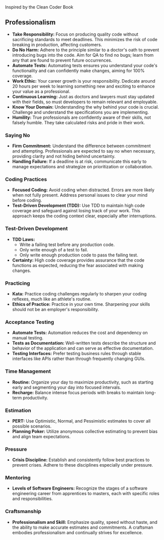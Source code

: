 Inspired by the Clean Coder Book


## Professionalism

- **Take Responsibility:** Focus on producing quality code without sacrificing standards to meet deadlines. This minimizes the risk of code breaking in production, affecting customers.
- **Do No Harm:** Adhere to the principle similar to a doctor's oath to prevent introducing bugs into the code. Aim for QA to find no bugs; learn from any that are found to prevent future occurrences.
- **Automate Tests:** Automating tests ensures you understand your code's functionality and can confidently make changes, aiming for 100% coverage.
- **Work Ethic:** Your career growth is your responsibility. Dedicate around 20 hours per week to learning something new and exciting to enhance your value as a professional.
- **Continuous Learning:** Just as doctors and lawyers must stay updated with their fields, so must developers to remain relevant and employable.
- **Know Your Domain:** Understanding the why behind your code is crucial. Challenge and understand the specifications you are implementing.
- **Humility:** True professionals are confidently aware of their skills, not falsely humble. They take calculated risks and pride in their work.

### **Saying No**

- **Firm Commitment:** Understand the difference between commitment and attempting. Professionals are expected to say no when necessary, providing clarity and not hiding behind uncertainty.
- **Handling Failure:** If a deadline is at risk, communicate this early to manage expectations and strategize on prioritization or collaboration.

### **Coding Practices**

- **Focused Coding:** Avoid coding when distracted. Errors are more likely when not fully present. Address personal issues to clear your mind before coding.
- **Test-Driven Development (TDD):** Use TDD to maintain high code coverage and safeguard against losing track of your work. This approach keeps the coding context clear, especially after interruptions.

### **Test-Driven Development**

- **TDD Laws:**
    - Write a failing test before any production code.
    - Only write enough of a test to fail.
    - Only write enough production code to pass the failing test.
- **Certainty:** High code coverage provides assurance that the code functions as expected, reducing the fear associated with making changes.

### **Practicing**

- **Kata:** Practice coding challenges regularly to sharpen your coding reflexes, much like an athlete's routine.
- **Ethics of Practice:** Practice in your own time. Sharpening your skills should not be an employer's responsibility.

### **Acceptance Testing**

- **Automate Tests:** Automation reduces the cost and dependency on manual testing.
- **Tests as Documentation:** Well-written tests describe the structure and behavior of the application and can serve as effective documentation.
- **Testing Interfaces:** Prefer testing business rules through stable interfaces like APIs rather than through frequently changing GUIs.

### **Time Management**

- **Routine:** Organize your day to maximize productivity, such as starting early and segmenting your day into focused intervals.
- **Recharge:** Balance intense focus periods with breaks to maintain long-term productivity.

### **Estimation**

- **PERT:** Use Optimistic, Normal, and Pessimistic estimates to cover all possible scenarios.
- **Planning Poker:** Utilize anonymous collective estimating to prevent bias and align team expectations.

### **Pressure**

- **Crisis Discipline:** Establish and consistently follow best practices to prevent crises. Adhere to these disciplines especially under pressure.

### **Mentoring**

- **Levels of Software Engineers:** Recognize the stages of a software engineering career from apprentices to masters, each with specific roles and responsibilities.

### **Craftsmanship**

- **Professionalism and Skill:** Emphasize quality, speed without haste, and the ability to make accurate estimates and commitments. A craftsman embodies professionalism and continually strives for excellence.
